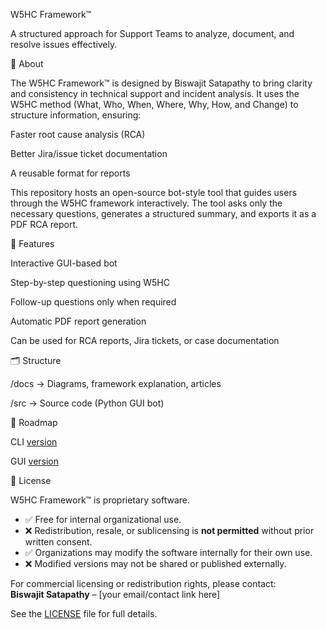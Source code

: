 W5HC Framework™

A structured approach for Support Teams to analyze, document, and resolve issues effectively.

📌 About

The W5HC Framework™ is designed by Biswajit Satapathy to bring clarity and consistency in technical support and incident analysis.
It uses the W5HC method (What, Who, When, Where, Why, How, and Change) to structure information, ensuring:

Faster root cause analysis (RCA)

Better Jira/issue ticket documentation

A reusable format for reports

This repository hosts an open-source bot-style tool that guides users through the W5HC framework interactively.
The tool asks only the necessary questions, generates a structured summary, and exports it as a PDF RCA report.

🎯 Features

Interactive GUI-based bot

Step-by-step questioning using W5HC

Follow-up questions only when required

Automatic PDF report generation

Can be used for RCA reports, Jira tickets, or case documentation

🗂️ Structure

/docs → Diagrams, framework explanation, articles

/src → Source code (Python GUI bot)

🚀 Roadmap

 CLI [version](./src/w5hc_bot_cli.py)

 GUI [version](../src/w5hc_bot_gui.py)


📜 License

W5HC Framework™ is proprietary software.  

- ✅ Free for internal organizational use.  
- ❌ Redistribution, resale, or sublicensing is **not permitted** without prior written consent.  
- ✅ Organizations may modify the software internally for their own use.  
- ❌ Modified versions may not be shared or published externally.  

For commercial licensing or redistribution rights, please contact:  
**Biswajit Satapathy** – [your email/contact link here]

See the [LICENSE](./LICENSE.txt) file for full details.
